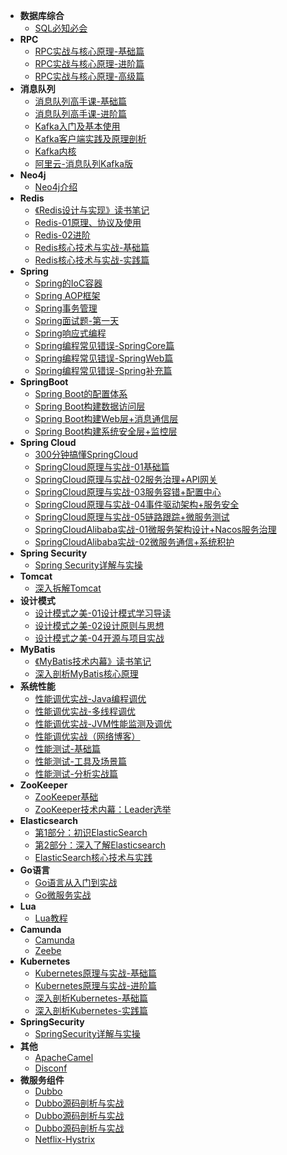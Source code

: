 <!-- docs/_sidebar.md -->

- **数据库综合**
  - [SQL必知必会](B类/B01-数据库综合/[极客时间]-SQL必知必会.md)
- **RPC**
  - [RPC实战与核心原理-基础篇](B类/B02-RPC/[极客时间]-RPC实战与核心原理-01基础篇.md)
  - [RPC实战与核心原理-进阶篇](B类/B02-RPC/[极客时间]-RPC实战与核心原理-02进阶篇.md)
  - [RPC实战与核心原理-高级篇](B类/B02-RPC/[极客时间]-RPC实战与核心原理-03高级篇.md)
- **消息队列**
  - [消息队列高手课-基础篇](B类/B03-消息队列/[极客时间]-消息队列高手课-基础篇.md)
  - [消息队列高手课-进阶篇](B类/B03-消息队列/[极客时间]-消息队列高手课-进阶篇.md)
  - [Kafka入门及基本使用](B类/B03-消息队列/[极客时间]-01Kafka入门及基本使用.md)
  - [Kafka客户端实践及原理剖析](B类/B03-消息队列/[极客时间]-02Kafka客户端实践及原理剖析.md)
  - [Kafka内核](B类/B03-消息队列/[极客时间]-03Kafka内核.md)
  - [阿里云-消息队列Kafka版](B类/B03-消息队列/[阿里云]-消息队列Kafka版.md)
- **Neo4j**
  - [Neo4j介绍](B类/B04-Neo4j/[个人整理]-Neo4J基础.md)
- **Redis**
  - [《Redis设计与实现》读书笔记](B类/B05-Redis/《Redis设计与实现》读书笔记.md)
  - [Redis-01原理、协议及使用](B类/B05-Redis/Redis-01原理、协议及使用.md)
  - [Redis-02进阶](B类/B05-Redis/Redis-02进阶.md)
  - [Redis核心技术与实战-基础篇](B类/B05-Redis/Redis核心技术与实战-01基础篇.md)
  - [Redis核心技术与实战-实践篇](B类/B05-Redis/Redis核心技术与实战-02实践篇.md)
- **Spring**
  - [Spring的IoC容器](B类/B06-Spring/《Spring揭秘》第二部分-Spring的IoC容器.md)
  - [Spring AOP框架](B类/B06-Spring/《Spring揭秘》第三部分-Spring-AOP框架.md)
  - [Spring事务管理](B类/B06-Spring/《Spring揭秘》第五部分-事务管理.md)
  - [Spring面试题-第一天](B类/B06-Spring/Spring面试题-第一天.md)
  - [Spring响应式编程](B类/B06-Spring/Spring响应式编程.md)
  - [Spring编程常见错误-SpringCore篇](B类/B06-Spring/Spring编程常见错误-01SpringCore篇.md)
  - [Spring编程常见错误-SpringWeb篇](B类/B06-Spring/Spring编程常见错误-02SpringWeb篇.md)
  - [Spring编程常见错误-Spring补充篇](B类/B06-Spring/Spring编程常见错误-03Spring补充篇.md)
- **SpringBoot**
  - [Spring Boot的配置体系](B类/B14-SpringBoot/[拉勾]-SpringBoot实战-01配置体系.md)
  - [Spring Boot构建数据访问层](B类/B14-SpringBoot/[拉勾]-SpringBoot实战-02构建数据访问层.md)
  - [Spring Boot构建Web层+消息通信层](B类/B14-SpringBoot/[拉勾]-SpringBoot实战-03构建Web服务层+消息通信层.md)
  - [Spring Boot构建系统安全层+监控层](B类/B14-SpringBoot/[拉勾]-SpringBoot实战-04构建系统安全层+监控层.md)
- **Spring Cloud**
  - [300分钟搞懂SpringCloud](B类/B12-SpringCloud/[拉勾]-300分钟搞懂SpringCloud.md)
  - [SpringCloud原理与实战-01基础篇](B类/B12-SpringCloud/[拉勾]-SpringCloud原理与实战-01基础篇.md)
  - [SpringCloud原理与实战-02服务治理+API网关](B类/B12-SpringCloud/[拉勾]-SpringCloud原理与实战-02服务治理+API网关.md)
  - [SpringCloud原理与实战-03服务容错+配置中心](B类/B12-SpringCloud/[拉勾]-SpringCloud原理与实战-03服务容错+配置中心.md)
  - [SpringCloud原理与实战-04事件驱动架构+服务安全](B类/B12-SpringCloud/[拉勾]-SpringCloud原理与实战-04事件驱动架构+服务安全.md)
  - [SpringCloud原理与实战-05链路跟踪+微服务测试](B类/B12-SpringCloud/[拉勾]-SpringCloud原理与实战-05链路跟踪+微服务测试.md)
  - [SpringCloudAlibaba实战-01微服务架构设计+Nacos服务治理](B类/B12-SpringCloud/[拉勾]-SpringCloudAlibaba实战-01微服务架构设计+Nacos服务治理.md)
  - [SpringCloudAlibaba实战-02微服务通信+系统积护](B类/B12-SpringCloud/[拉勾]-SpringCloudAlibaba实战-02微服务通信+系统保护.md)
- **Spring Security**
  - [Spring Security详解与实操](B类/B19-SpringSecurity/SpringSecurity详解与实操.md)
- **Tomcat**
  - [深入拆解Tomcat](B类/B07-Tomcat/[极客时间]-深入拆解Tomcat.md)
- **设计模式**
  - [设计模式之美-01设计模式学习导读](B类/B08-设计模式/[极客时间]-设计模式之美-01设计模式学习导读.md)
  - [设计模式之美-02设计原则与思想](B类/B08-设计模式/[极客时间]-设计模式之美-02设计原则与思想.md)
  - [设计模式之美-04开源与项目实战](B类/B08-设计模式/[极客时间]-设计模式之美-04开源与项目实战.md)
- **MyBatis**
  - [《MyBatis技术内幕》读书笔记](B类/B09-MyBatis/《MyBatis技术内幕》读书笔记.md)
  - [深入剖析MyBatis核心原理](B类/B09-MyBatis/深入剖析MyBatis核心原理.md)
- **系统性能**
  - [性能调优实战-Java编程调优](B类/B10-系统性能/[极客时间]-性能调优实战-01Java编程调优.md)
  - [性能调优实战-多线程调优](B类/B10-系统性能/[极客时间]-性能调优实战-02多线程调优.md)
  - [性能调优实战-JVM性能监测及调优](B类/B10-系统性能/[极客时间]-性能调优实战-03JVM性能监测及调优.md)
  - [性能调优实战（网络博客）](B类/B10-系统性能/[网络博客]-性能调优实战.md)
  - [性能测试-基础篇](B类/B10-系统性能/[极客时间]-性能测试-01基础篇.md)
  - [性能测试-工具及场景篇](B类/B10-系统性能/[极客时间]-性能测试-02工具及场景篇.md)
  - [性能测试-分析实战篇](B类/B10-系统性能/[极客时间]-性能测试-05分析实战篇.md)
- **ZooKeeper**
  - [ZooKeeper基础](B类/B11-ZooKeeper/[个人整理]ZooKeeper学习笔记.md)
  - [ZooKeeper技术内幕：Leader选举](B类/B11-ZooKeeper/ZooKeeper技术内幕：Leader选举.md)
- **Elasticsearch**
  - [第1部分：初识ElasticSearch](B类/B13-Elasticsearch/第1部分：初识ElasticSearch.md)
  - [第2部分：深入了解Elasticsearch](B类/B13-Elasticsearch/第2部分：深入了解Elasticsearch.md)
  - [ElasticSearch核心技术与实践](B类/B13-Elasticsearch/[geek]-ElasticSearch核心技术与实践.md)
- **Go语言**
  - [Go语言从入门到实战](B类/B15-Go语言/[极客时间]-Go语言从入门到实战.md)
  - [Go微服务实战](B类/B15-Go语言/[拉勾]-Go微服务实战.md)
- **Lua**
  - [Lua教程](B类/B16-Lua/[runoob]-Lua教程.md)
- **Camunda**
  - [Camunda](B类/B17-Camunda/Camunda.md)
  - [Zeebe](B类/B17-Camunda/Zeebe.md)
- **Kubernetes**
  - [Kubernetes原理与实战-基础篇](B类/B18-Kubernetes/Kubernetes原理与实战-01基础篇.md)
  - [Kubernetes原理与实战-进阶篇](B类/B18-Kubernetes/Kubernetes原理与实战-02进阶篇.md)
  - [深入剖析Kubernetes-基础篇](B类/B18-Kubernetes/深入剖析Kubernetes-01基础篇.md)
  - [深入剖析Kubernetes-实践篇](B类/B18-Kubernetes/深入剖析Kubernetes-02实践篇.md)
- **SpringSecurity**
  - [SpringSecurity详解与实操](B类/B19-SpringSecurity/SpringSecurity详解与实操.md)
- **其他**
  - [ApacheCamel](B类/B20-其他/ApacheCamel.md)
  - [Disconf](B类/B20-其他/Disconf.md)
- **微服务组件**
  - [Dubbo](B类/B21-微服务组件/Dubbo.md)
  - [Dubbo源码剖析与实战](B类/B21-微服务组件/Dubbo源码剖析与实战-01基础&特色篇.md)
  - [Dubbo源码剖析与实战](B类/B21-微服务组件/Dubbo源码剖析与实战-03源码篇.md)
  - [Dubbo源码剖析与实战](B类/B21-微服务组件/Dubbo源码剖析与实战-04扩展篇.md)
  - [Netflix-Hystrix](B类/B21-微服务组件/Netflix-Hystrix.md)

